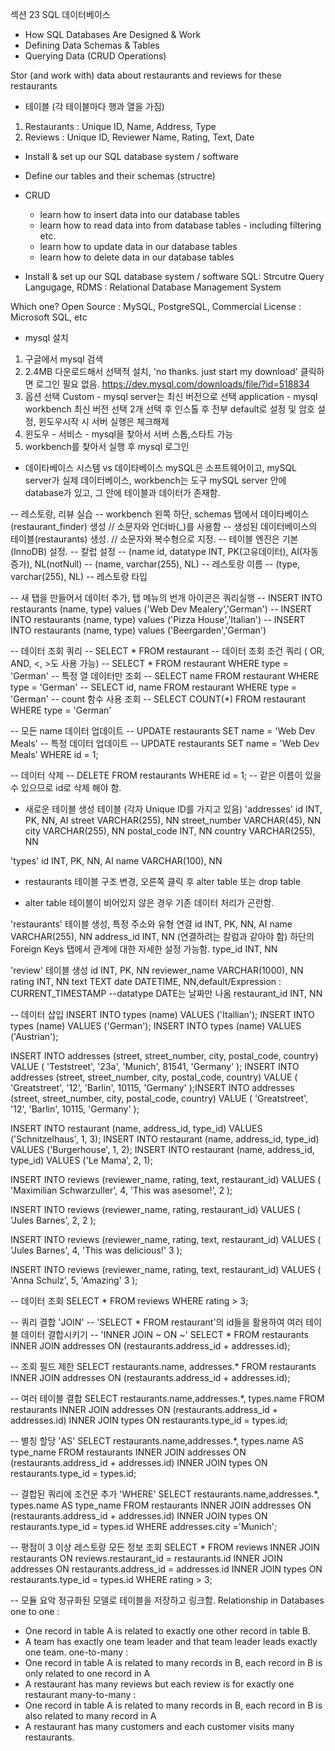 섹션 23 SQL 데이터베이스
 - How SQL Databases Are Designed & Work
 - Defining Data Schemas & Tables
 - Querying Data (CRUD Operations)

Stor (and work with) data about restaurants and reviews for these restaurants

 - 테이블 (각 테이블마다 행과 열을 가짐)
1) Restaurants : Unique ID, Name, Address, Type
2) Reviews : Unique ID, Reviewer Name, Rating, Text, Date

 - Install & set up our SQL database system / software
 - Define our tables and their schemas (structre)
 - CRUD
   - learn how to insert data into our database tables
   - learn how to read data into from database tables - including filtering etc.
   - learn how to update data in our database tables
   - learn how to delete data in our database tables

 - Install & set up our SQL database system / software
	SQL: Strcutre Query Langugage, 
	RDMS : Relational Database Management System

Which one? 
Open Source : MySQL, PostgreSQL, 
Commercial License : Microsoft SQL, etc	

- mysql 설치
1) 구글에서 mysql 검색
2) 2.4MB 다운로드해서 선택적 설치, 'no thanks. just start my download' 클릭하면 로그인 필요 없음.
https://dev.mysql.com/downloads/file/?id=518834
3) 옵션 선택
Custom - mysql server는 최신 버전으로 선택
application - mysql workbench 최신 버전 선택
2개 선택 후 인스톨 후 전부 default로 설정 및 암호 설정, 윈도우시작 시 서버 실행은 체크해제
4) 윈도우 - 서비스 - mysql을 찾아서 서버 스톱,스타트 가능
5) workbench를 찾아서 실행 후 mysql 로그인

- 데이타베이스 시스템 vs 데이타베이스
mySQL은 소프트웨어이고, mySQL server가 실제 데이터베이스, workbench는 도구
mySQL server 안에 database가 있고, 그 안에 테이블과 데이터가 존재함.

-- 레스토랑, 리뷰 실습
-- workbench 왼쪽 하단, schemas 탭에서 데이타베이스(restaurant_finder) 생성 // 소문자와 언더바(_)를 사용함
-- 생성된 데이터베이스의 테이블(restaurants) 생성. // 소문자와 복수형으로 지정.
-- 테이블 엔진은 기본(InnoDB) 설정.
-- 칼럽 설정 
-- (name id, datatype INT, PK(고유데이터), AI(자동증가), NL(notNull)
-- (name, varchar(255), NL) -- 레스토랑 이름
-- (type, varchar(255), NL) -- 레스토랑 타입

-- 새 탭을 만들어서 데이터 추가, 탭 메뉴의 번개 아이콘은 쿼리실행
-- INSERT INTO restaurants (name, type) values ('Web Dev Mealery','German')
-- INSERT INTO restaurants (name, type) values ('Pizza House','Italian')
-- INSERT INTO restaurants (name, type) values ('Beergarden','German')

-- 데이터 조회 쿼리
-- SELECT * FROM restaurant
-- 데이터 조회 조건 쿼리 ( OR, AND, <, >도 사용 가능)
-- SELECT * FROM restaurant WHERE type = 'German'
-- 특정 열 데이터만 조회
-- SELECT name FROM restaurant WHERE type = 'German'
-- SELECT id, name FROM restaurant WHERE type = 'German'
-- count 함수 사용 조회
-- SELECT COUNT(*) FROM restaurant WHERE type = 'German'

-- 모든 name 데이터 업데이트
-- UPDATE restaurants SET name = 'Web Dev Meals'
-- 특정 데이터 업데이트
-- UPDATE restaurants SET name = 'Web Dev Meals' WHERE id = 1;

-- 데이터 삭제
-- DELETE FROM restaurants WHERE id = 1; -- 같은 이름이 있을 수 있으므로 id로 삭제 해야 함.

- 새로운 테이블 생성
테이블 (각자 Unique ID를 가지고 있음)
'addresses'
id INT, PK, NN, AI
street VARCHAR(255), NN
street_number VARCHAR(45), NN
city VARCHAR(255), NN
postal_code INT, NN
country VARCHAR(255), NN

'types'
id INT, PK, NN, AI
name VARCHAR(100), NN

- restaurants 테이블 구조 변경, 오른쪽 클릭 후 alter table 또는 drop table
* alter table 테이블이 비어있지 않은 경우 기존 데이터 처리가 곤란함.

'restaurants' 테이블 생성, 특정 주소와 유형 연결
id INT, PK, NN, AI
name VARCHAR(255), NN
address_id INT, NN (연결하려는 칼럼과 같아야 함)
하단의 Foreign Keys 탭에서 관계에 대한 자세한 설정 가능함.
type_id INT, NN

'review' 테이블 생성
id INT, PK, NN
reviewer_name VARCHAR(1000), NN
rating INT, NN
text TEXT
date DATETIME, NN,default/Expression : CURRENT_TIMESTAMP --datatype DATE는 날짜만 나옴
restaurant_id INT, NN

-- 데이터 삽입
INSERT INTO types (name) VALUES ('Itallian');
INSERT INTO types (name) VALUES ('German');
INSERT INTO types (name) VALUES ('Austrian');

INSERT INTO addresses (street, street_number, city, postal_code, country) VALUE (
'Teststreet',
'23a',
'Munich',
81541,
'Germany'
);
INSERT INTO addresses (street, street_number, city, postal_code, country) VALUE (
'Greatstreet',
'12',
'Barlin',
10115,
'Germany'
);INSERT INTO addresses (street, street_number, city, postal_code, country) VALUE (
'Greatstreet',
'12',
'Barlin',
10115,
'Germany'
);

INSERT INTO restaurant (name, address_id, type_id) VALUES ('Schnitzelhaus', 1, 3);
INSERT INTO restaurant (name, address_id, type_id) VALUES ('Burgerhouse', 1, 2);
INSERT INTO restaurant (name, address_id, type_id) VALUES ('Le Mama', 2, 1);

INSERT INTO reviews (reviewer_name, rating, text, restaurant_id) VALUES (
'Maximilian Schwarzuller',
4,
'This was asesome!',
2
);

INSERT INTO reviews (reviewer_name, rating, restaurant_id) VALUES (
'Jules Barnes',
2,
2
);

INSERT INTO reviews (reviewer_name, rating, text, restaurant_id) VALUES (
'Jules Barnes',
4,
'This was delicious!'
3
);

INSERT INTO reviews (reviewer_name, rating, text, restaurant_id) VALUES (
'Anna Schulz',
5,
'Amazing'
3
);

-- 데이터 조회
SELECT * FROM reviews WHERE rating > 3;

-- 쿼리 결합 'JOIN'
-- 'SELECT * FROM restaurant'의 id들을 활용하여 여러 테이블 데이터 결합시키기
-- 'INNER JOIN ~ ON ~'
SELECT * FROM restaurants INNER JOIN addresses ON (restaurants.address_id + addresses.id);

-- 조회 필드 제한
SELECT restaurants.name, addresses.* FROM restaurants 
INNER JOIN addresses ON (restaurants.address_id + addresses.id);

-- 여러 테이블 결합
SELECT restaurants.name,addresses.*, types.name FROM restaurants
INNER JOIN addresses ON (restaurants.address_id + addresses.id)
INNER JOIN types ON restaurants.type_id = types.id;

-- 별칭 할당 'AS'
SELECT restaurants.name,addresses.*, types.name AS type_name FROM restaurants 
INNER JOIN addresses ON (restaurants.address_id + addresses.id)
INNER JOIN types ON restaurants.type_id = types.id;

-- 결합된 쿼리에 조건문 추가 'WHERE'
SELECT restaurants.name,addresses.*, types.name AS type_name FROM restaurants 
INNER JOIN addresses ON (restaurants.address_id + addresses.id)
INNER JOIN types ON restaurants.type_id = types.id
WHERE addresses.city ='Munich';

-- 평점이 3 이상 레스토랑 모든 정보 조회
SELECT * FROM reviews 
INNER JOIN restaurants ON reviews.restaurant_id = restaurants.id
INNER JOIN addresses ON restaurants.address_id = addresses.id
INNER JOIN types ON restaurants.type_id = types.id
WHERE rating > 3;

-- 모듈 요악
정규화된 모델로 테이블을 저장하고 링크함.
Relationship in Databases
one to one :
 - One record in table A is related to exactly one other record in table B.
 - A team has exactly one team leader and that team leader leads exactly one team.
one-to-many :
 - One record in table A is related to many records in B, each record in B is only related to one record in A
 - A restaurant has many reviews but each review is for exactly one restaurant
many-to-many :
 - One record in table A is related to many records in B, each record in B is also related to many record in A
 - A restaurant has many customers and each customer visits many restaurants.